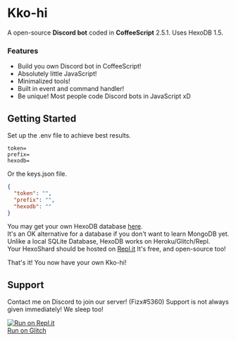 # Kko-hi

A open-source **Discord bot** coded in **CoffeeScript** 2.5.1. Uses HexoDB 1.5.

### Features

- Build you own Discord bot in CoffeeScript!
- Absolutely little JavaScript!
- Minimalized tools!
- Built in event and command handler!
- Be unique! Most people code Discord bots in JavaScript xD

## Getting Started

Set up the .env file to achieve best results.
```env
token=
prefix=
hexodb=
```
Or the keys.json file.
```json
{
  "token": "",
  "prefix": "",
  "hexodb": ""
}
```
You may get your own HexoDB database [here](https://hexodb.glitch.me).<br>
It's an OK alternative for a database if you don't want to learn MongoDB yet.<br>
Unlike a local SQLite Database, HexoDB works on Heroku/Glitch/Repl.<br>
Your HexoShard should be hosted on [Repl.it](https://repl.it)
It's free, and open-source too!

That's it! You now have your own Kko-hi!

## Support

Contact me on Discord to join our server! (Fizx#5360)
Support is not always given immediately! We sleep too!

[![Run on Repl.it](https://repl.it/badge/github/Fizuku/Kko-hi)](https://repl.it/github/Fizuku/Kko-hi)<br>
[Run on Glitch](https://glitch.com/~kko-hi-bot)